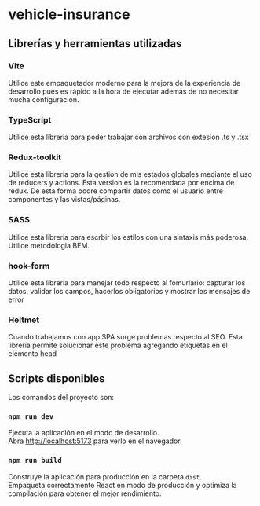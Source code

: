 # vehicle-insurance

## Librerías y herramientas utilizadas

### Vite
Utilice este empaquetador moderno para la mejora de la experiencia de desarrollo pues es rápido a la hora de ejecutar además de no necesitar mucha configuración.

### TypeScript
Utilice esta libreria para poder trabajar con archivos con extesion .ts y .tsx

### Redux-toolkit
Utilice esta libreria para la gestion de mis estados globales mediante el uso de reducers y actions. Esta version es la recomendada por encima de redux. De esta forma podre compartir datos como el usuario entre componentes y las vistas/páginas.

### SASS
Utilice esta libreria para escrbir los estilos con una sintaxis más poderosa. Utilice metodologia BEM.

### hook-form
Utilice esta libreria para manejar todo respecto al fomurlario: capturar los datos, validar los campos, hacerlos obligatorios y mostrar los mensajes de error

### Heltmet
Cuando trabajamos con app SPA surge problemas respecto al SEO. Esta libreria permite solucionar este problema agregando etiquetas en el elemento head

## Scripts disponibles

Los comandos del proyecto son:
### `npm run dev`

Ejecuta la aplicación en el modo de desarrollo.\
Abra [http://localhost:5173](http://localhost:5173) para verlo en el navegador.

### `npm run build`

Construye la aplicación para producción en la carpeta `dist`.\
Empaqueta correctamente React en modo de producción y optimiza la compilación para obtener el mejor rendimiento.